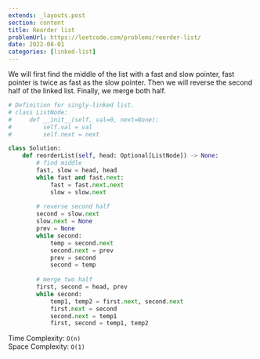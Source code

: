 ```yaml
---
extends: _layouts.post
section: content
title: Reorder list
problemUrl: https://leetcode.com/problems/reorder-list/
date: 2022-08-01
categories: [linked-list]
---
```


We will first find the middle of the list with a fast and slow pointer, fast pointer is twice as fast as the slow pointer. Then we will reverse the second half of the linked list. Finally, we merge both half. 

```python
# Definition for singly-linked list.
# class ListNode:
#     def __init__(self, val=0, next=None):
#         self.val = val
#         self.next = next

class Solution:
    def reorderList(self, head: Optional[ListNode]) -> None:
        # find middle
        fast, slow = head, head
        while fast and fast.next:
            fast = fast.next.next
            slow = slow.next
            
        # reverse second half
        second = slow.next
        slow.next = None
        prev = None
        while second:
            temp = second.next
            second.next = prev
            prev = second
            second = temp
            
        # merge two half
        first, second = head, prev
        while second:
            temp1, temp2 = first.next, second.next
            first.next = second
            second.next = temp1
            first, second = temp1, temp2
```

Time Complexity: `O(n)` <br/>
Space Complexity: `O(1)`